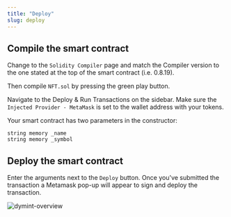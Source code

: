 ```yaml
---
title: "Deploy"
slug: deploy
---
```


## Compile the smart contract

Change to the `Solidity Compiler` page and match the Compiler version to the one stated at the top of the smart contract (i.e. 0.8.19).

Then compile `NFT.sol` by pressing the green play button.

Navigate to the Deploy & Run Transactions on the sidebar. Make sure the `Injected Provider - MetaMask` is set to the wallet address with your tokens.

Your smart contract has two parameters in the constructor:

```
string memory _name
string memory _symbol
```

## Deploy the smart contract

Enter the arguments next to the `Deploy` button. Once you've submitted the transaction a Metamask pop-up will appear to sign and deploy the transaction.

<div class="image-container-secondary">
    <img class="image--primary" src={require('@site/static/img/remix-deploy.png').default} alt="dymint-overview" />
</div>

